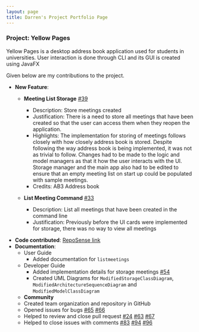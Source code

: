 ```yaml
---
layout: page
title: Darren's Project Portfolio Page
---
```

### Project: Yellow Pages
Yellow Pages is a desktop address book application used for students in universities. User interaction is done through CLI and its GUI is created using JavaFX

Given below are my contributions to the project.

- **New Feature**:
  - **Meeting List Storage** [#39](https://github.com/AY2223S1-CS2103-F13-3/tp/pull/39)
    - Description: Store meetings created
    - Justification: There is a need to store all meetings that have been created so that the user can access them when they reopen the application.
    - Highlights: The implementation for storing of meetings follows closely with how closely address book is stored. Despite following the way address book is being implemented, 
    it was not as trivial to follow. Changes had to be made to the logic and model managers as that it how the user interacts with the UI. Storage manager and the main app also had to be 
    edited to ensure that an empty meeting list on start up could be populated with sample meetings.
    - Credits: AB3 Address book
    
  - **List Meeting Command** [#33](https://github.com/AY2223S1-CS2103-F13-3/tp/pull/33)
    - Description: List all meetings that have been created in the command line
    - Justification: Previously before the UI cards were implemented for storage, there was no way to view all meetings
    
* **Code contributed**: [RepoSense link](https://nus-cs2103-ay2223s1.github.io/tp-dashboard/?search=&sort=groupTitle&sortWithin=title&timeframe=commit&mergegroup=&groupSelect=groupByRepos&breakdown=true&checkedFileTypes=docs~functional-code~test-code~other&since=2022-09-16&tabOpen=true&tabType=authorship&tabAuthor=darrentde&tabRepo=AY2223S1-CS2103-F13-3%2Ftp%5Bmaster%5D&authorshipIsMergeGroup=false&authorshipFileTypes=docs~functional-code~test-code~other&authorshipIsBinaryFileTypeChecked=false&authorshipIsIgnoredFilesChecked=false)
* **Documentation**:
  - User Guide
    - Added documentation for `listmeetings`
  - Developer Guide
    - Added implementation details for storage meetings [#54](https://github.com/AY2223S1-CS2103-F13-3/tp/pull/54)
    - Created UML Diagrams for `ModifiedStorageClassDiagram`, `ModifiedArchitectureSequenceDiagram` and `ModifiedModelClassDiagram` 
  * **Community**
  * Created team organization and repository in GitHub
  * Opened issues for bugs [#65](https://github.com/AY2223S1-CS2103-F13-3/tp/issues/65) [#66](https://github.com/AY2223S1-CS2103-F13-3/tp/issues/66)
  * Helped to review and close pull request [#24](https://github.com/AY2223S1-CS2103-F13-3/tp/pull/28) [#63](https://github.com/AY2223S1-CS2103-F13-3/tp/pull/63) [#67](https://github.com/AY2223S1-CS2103-F13-3/tp/pull/67)
  * Helped to close issues with comments [#83](https://github.com/AY2223S1-CS2103-F13-3/tp/issues/83) [#94](https://github.com/AY2223S1-CS2103-F13-3/tp/issues/94) [#96](https://github.com/AY2223S1-CS2103-F13-3/tp/issues/96)


